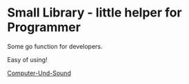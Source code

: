 # Small Library - little helper for Programmer #

Some go function for developers.

Easy of using!


[Computer-Und-Sound](http://www.Computer-Und-Sound.de)